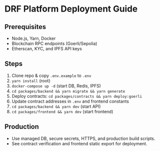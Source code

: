 # DRF Platform Deployment Guide

## Prerequisites
- Node.js, Yarn, Docker
- Blockchain RPC endpoints (Goerli/Sepolia)
- Etherscan, KYC, and IPFS API keys

## Steps
1. Clone repo & copy `.env.example` to `.env`
2. `yarn install` (root)
3. `docker-compose up -d` (start DB, Redis, IPFS)
4. `cd packages/backend && yarn migrate && yarn generate`
5. Deploy contracts: `cd packages/contracts && yarn deploy:goerli`
6. Update contract addresses in `.env` and frontend constants
7. `cd packages/backend && yarn dev` (start API)
8. `cd packages/frontend && yarn dev` (start frontend)

## Production
- Use managed DB, secure secrets, HTTPS, and production build scripts.
- See contract verification and frontend static export for deployment.
